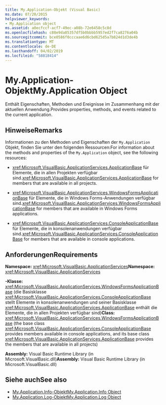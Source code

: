 ```yaml
---
title: My.Application-Objekt (Visual Basic)
ms.date: 07/20/2015
helpviewer_keywords:
- My.Application object
ms.assetid: a0ecfccf-acf7-49ec-a08b-72e6458c5c8d
ms.openlocfilehash: c88e9da85357df5b0bbbb5957ed2f7ca8276a04b
ms.sourcegitcommit: bce0586f0cccaae6d6cbd625d5a7b824d1d3de4b
ms.translationtype: MT
ms.contentlocale: de-DE
ms.lasthandoff: 04/02/2019
ms.locfileid: "58818414"
---
```

# <a name="myapplication-object"></a><span data-ttu-id="63387-102">My.Application-Objekt</span><span class="sxs-lookup"><span data-stu-id="63387-102">My.Application Object</span></span>
<span data-ttu-id="63387-103">Enthält Eigenschaften, Methoden und Ereignisse im Zusammenhang mit der aktuellen Anwendung.</span><span class="sxs-lookup"><span data-stu-id="63387-103">Provides properties, methods, and events related to the current application.</span></span>  
  
## <a name="remarks"></a><span data-ttu-id="63387-104">Hinweise</span><span class="sxs-lookup"><span data-stu-id="63387-104">Remarks</span></span>  
 <span data-ttu-id="63387-105">Informationen zu den Methoden und Eigenschaften der `My.Application` Objekt, finden Sie unter den folgenden Ressourcen:</span><span class="sxs-lookup"><span data-stu-id="63387-105">For information about the methods and properties of the `My.Application` object, see the following resources:</span></span>  
  
-   <span data-ttu-id="63387-106"><xref:Microsoft.VisualBasic.ApplicationServices.ApplicationBase> für Elemente, die in allen Projekten verfügbar sind.</span><span class="sxs-lookup"><span data-stu-id="63387-106"><xref:Microsoft.VisualBasic.ApplicationServices.ApplicationBase> for members that are available in all projects.</span></span>  
  
-   <span data-ttu-id="63387-107"><xref:Microsoft.VisualBasic.ApplicationServices.WindowsFormsApplicationBase> für Elemente, die in Windows Forms-Anwendungen verfügbar sind.</span><span class="sxs-lookup"><span data-stu-id="63387-107"><xref:Microsoft.VisualBasic.ApplicationServices.WindowsFormsApplicationBase> for members that are available in Windows Forms applications.</span></span>  
  
-   <span data-ttu-id="63387-108"><xref:Microsoft.VisualBasic.ApplicationServices.ConsoleApplicationBase> für Elemente, die in konsolenanwendungen verfügbar sind.</span><span class="sxs-lookup"><span data-stu-id="63387-108"><xref:Microsoft.VisualBasic.ApplicationServices.ConsoleApplicationBase> for members that are available in console applications.</span></span>  
  
## <a name="requirements"></a><span data-ttu-id="63387-109">Anforderungen</span><span class="sxs-lookup"><span data-stu-id="63387-109">Requirements</span></span>  
 <span data-ttu-id="63387-110">**Namespace:** <xref:Microsoft.VisualBasic.ApplicationServices></span><span class="sxs-lookup"><span data-stu-id="63387-110">**Namespace:** <xref:Microsoft.VisualBasic.ApplicationServices></span></span>  
  
 <span data-ttu-id="63387-111">**-Klasse:** <xref:Microsoft.VisualBasic.ApplicationServices.WindowsFormsApplicationBase> (die Basisklasse <xref:Microsoft.VisualBasic.ApplicationServices.ConsoleApplicationBase> stellt Elemente in konsolenanwendungen und seiner Basisklasse <xref:Microsoft.VisualBasic.ApplicationServices.ApplicationBase> enthält die Elemente, die in allen Projekten verfügbar sind)</span><span class="sxs-lookup"><span data-stu-id="63387-111">**Class:** <xref:Microsoft.VisualBasic.ApplicationServices.WindowsFormsApplicationBase> (the base class <xref:Microsoft.VisualBasic.ApplicationServices.ConsoleApplicationBase> provides members available in console applications, and its base class <xref:Microsoft.VisualBasic.ApplicationServices.ApplicationBase> provides the members that are available in all projects)</span></span>  
  
 <span data-ttu-id="63387-112">**Assembly:** Visual Basic Runtime Library (in Microsoft.VisualBasic.dll)</span><span class="sxs-lookup"><span data-stu-id="63387-112">**Assembly:** Visual Basic Runtime Library (in Microsoft.VisualBasic.dll)</span></span>  
  
## <a name="see-also"></a><span data-ttu-id="63387-113">Siehe auch</span><span class="sxs-lookup"><span data-stu-id="63387-113">See also</span></span>

- [<span data-ttu-id="63387-114">My.Application.Info-Objekt</span><span class="sxs-lookup"><span data-stu-id="63387-114">My.Application.Info Object</span></span>](../../../visual-basic/language-reference/objects/my-application-info-object.md)
- [<span data-ttu-id="63387-115">My.Application.Log-Objekt</span><span class="sxs-lookup"><span data-stu-id="63387-115">My.Application.Log Object</span></span>](../../../visual-basic/language-reference/objects/my-application-log-object.md)
